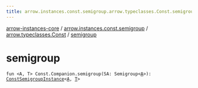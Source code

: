 ```yaml
---
title: arrow.instances.const.semigroup.arrow.typeclasses.Const.semigroup - arrow-instances-core
---
```


[arrow-instances-core](../../index.html) / [arrow.instances.const.semigroup](../index.html) / [arrow.typeclasses.Const](index.html) / [semigroup](./semigroup.html)

# semigroup

`fun <A, T> Const.Companion.semigroup(SA: Semigroup<`[`A`](semigroup.html#A)`>): `[`ConstSemigroupInstance`](../../arrow.instances/-const-semigroup-instance/index.html)`<`[`A`](semigroup.html#A)`, `[`T`](semigroup.html#T)`>`